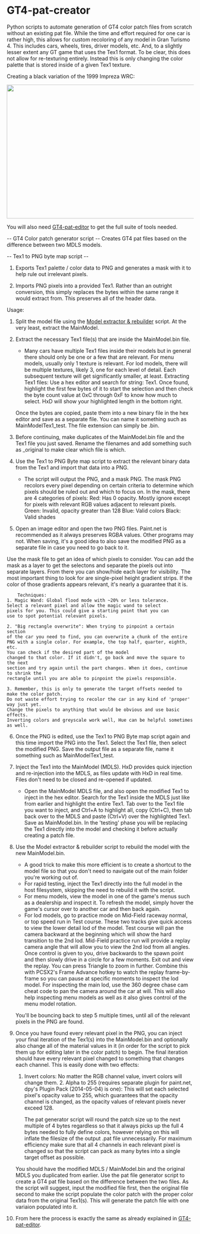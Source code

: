 # GT4-pat-creator
Python scripts to automate generation of GT4 color patch files from scratch without an existing pat file.
While the time and effort required for one car is rather high, this allows for custom recoloring of any
model in Gran Turismo 4. This includes cars, wheels, tires, driver models, etc.
And, to a slightly lesser extent any GT game that uses the Tex1 format.
To be clear, this does not allow for re-texturing entirely. Instead this is only changing the color
palette that is stored inside of a given Tex1 texture.

Creating a black variation of the 1999 Impreza WRC:
<p align="center">
  <img width="640" height="360" src="">
</p>

You will also need [GT4-pat-editor](https://github.com/Silentwarior112/GT4-pat-editor) to get the
full suite of tools needed.

-- GT4 Color patch generator script --
Creates GT4 pat files based on the difference between two MDLS models.

-- Tex1 to PNG byte map script --
1. Exports Tex1 palette / color data to PNG and generates a mask with it
to help rule out irrelevant pixels.

2. Imports PNG pixels into a provided Tex1. Rather than an outright conversion,
   this simply replaces the bytes within the same range it would extract from.
   This preserves all of the header data.

Usage:
1. Split the model file using the [Model extractor & rebuilder](https://github.com/Silentwarior112/GT4-pat-editor) script.
At the very least, extract the MainModel.

2. Extract the necessary Tex1 file(s) that are inside the MainModel.bin file.
	- Many cars have multiple Tex1 files inside their models but
	in general there should only be one or a few that are relevant.
	For menu models, usually only 1 texture is relevant. For lod
	models, there will be multiple textures, likely 3, one for each
	level of detail. Each subsequent texture will get significantly
	smaller, at least.
	Extracting Tex1 files: Use a hex editor and search for string: Tex1.
	Once found, highlight the first few bytes of it to start the selection
	and then check the byte count value at 0xC through 0xF to know how much
	to select. HxD will show your highlighted length in the bottom right.

	Once the bytes are copied, paste them into a new binary file in the hex
	editor and save as a separate file. You can name it something such as
	MainModelTex1_test. The file extension can simply be .bin.
	
3. Before continuing, make duplicates of the MainModel.bin file and the Tex1 file you
	just saved. Rename the filenames and add something such as _original to make clear which
	file is which.
	
4. Use the Tex1 to PNG Byte map script to extract the relevant binary data
	from the Tex1 and import that data into a PNG.
	- The script will output the PNG, and a mask PNG.
	The mask PNG recolors every pixel depending on certain criteria
	to determine which pixels should be ruled out and which to focus on.
	In the mask, there are 4 categories of pixels:
	Red: Has 0 opacity. Mostly ignore except for pixels with relevant RGB values adjacent to relevant pixels.
	Green: Invalid, opacity greater than 128
	Blue: Valid colors
	Black: Valid shades
	
5. Open an image editor and open the two PNG files. Paint.net is recommended as it always preserves RGBA values.
   Other programs may not.
	When saving, it's a good idea to also save the modified PNG as a separate file in case you need
	to go back to it.

Use the mask file to get an idea of which pixels to consider.
You can add the mask as a layer to get the selectons and separate the pixels out
into separate layers. From there you can show/hide each layer for visibility.
The most important thing to look for are single-pixel height gradient strips.
	If the color of those gradients appears relevant, it's nearly a guarantee that it is.
	
        Techniques:
	1. Magic Wand: Global flood mode with ~20% or less tolerance.
	Select a relevant pixel and allow the magic wand to select
	pixels for you. This could give a starting point that you can
	use to spot potential relevant pixels.
	
	2. "Big rectangle overwrite": When trying to pinpoint a certain section
	of the car you need to find, you can overwrite a chunk of the entire
	PNG with a single color. For example, the top half, quarter, eighth, etc.
	You can check if the desired part of the model
	changed to that color. If it didn't, go back and move the square to the next
	section and try again until the part changes. When it does, continue to shrink the
	rectangle until you are able to pinpoint the pixels responsible.
	
	3. Remember, this is only to generate the target offsets needed to make the color patch.
	Do not waste effort trying to recolor the car in any kind of 'proper' way just yet.
	Change the pixels to anything that would be obvious and use basic effects.
 	Inverting colors and greyscale work well, Hue can be helpful sometimes as well.
	
6. Once the PNG is edited, use the Tex1 to PNG Byte map script again and this time import
	the PNG into the Tex1.
	Select the Tex1 file, then select the modified PNG.
	Save the output file as a separate file, name it something such as MainModelTex1_test.

7. Inject the Tex1 into the MainModel (MDLS). HxD provides quick injection and re-injection
into the MDLS, as files update with HxD in real time. Files don't need to be closed and re-opened if updated.
	- Open the MainModel MDLS file, and also open the modified Tex1 to inject in the hex editor.
	Search for the Tex1 inside the MDLS just like from earlier and highlight the entire Tex1.
	Tab over to the Tex1 file you want to inject, and Ctrl+A to highlight all, copy (Ctrl+C),
	then tab back over to the MDLS and paste (Ctrl+V) over the highlighted Tex1.
	Save as MainModel.bin. In the 'testing' phase you will be replacing the Tex1
	directly into the model and checking it before actually creating a patch file.
	
8. Use the Model extractor & rebuilder script to rebuild the model with the new MainModel.bin.
   	- A good trick to make this more efficient is to create a shortcut to the model file so that you don't
   	  need to navigate out of the main folder you're working out of.
	- For rapid testing, inject the Tex1 directly into the full model in the host filesystem,
	skipping the need to rebuild it with the script.
	- For menu models, view the model in one of the game's menus such as a dealership and inspect it.
	To refresh the model, simply hover the game's cursor over to another car and then back again.
	- For lod models, go to practice mode on Mid-Field raceway normal, or top speed run in Test course.
	These two tracks give quick access to view the lower detail lod of the model.
	Test course will pan the camera backward at the beginning which will show the hard transition
	to the 2nd lod. Mid-Field practice run will provide a replay camera angle that will allow
	you to view the 2nd lod from all angles. Once control is given to you, drive backwards to
	the spawn point and then slowly drive in a circle for a few moments. Exit out and view the
	replay. You can press Triangle to zoom in further. Combine this with PCSX2's Frame Advance
	hotkey to watch the replay frame-by-frame so you can pause at specific moments to inspect the
	lod model. For inspecting the main lod, use the 360 degree chase cam cheat code to pan the camera
	around the car at will. This will also help inspecting menu models as well as it also gives
	control of the menu model rotation.

	You'll be bouncing back to step 5 multiple times, until all of the relevant pixels in the PNG
	are found.
	
9. Once you have found every relevant pixel in the PNG, you can inject your final iteration of the
	Tex1(s) into the MainModel.bin and optionally also change all of the material values in it
	(in order for the script to pick them up for editing later in the color patch) to begin.
	The final iteration should have every relevant pixel changed to something that
	changes each channel. This is easily done with two effects:
	1. Invert colors: No matter the RGB channel value, invert colors will change them.
    	2. Alpha to 255 (requires separate plugin for paint.net, dpy's Plugin Pack (2014-05-04) is one):
        This will set each selected pixel's opacity value to 255, which guarantees that the opacity
        channel is changed, as the opacity values of relevant pixels never exceed 128.

        The pat generator script will round the patch size up to the next multiple of 4 bytes regardless so that it
    	always picks up the full 4 bytes needed to fully define colors, however relying on this will
    	inflate the filesize of the output .pat file unnecessarily. For maximum efficiency make sure that
    	all 4 channels in each relevant pixel is changed so that the script can pack as many bytes
    	into a single target offset as possible.
	
	You should have the modified MDLS / MainModel.bin and the original MDLS you duplicated from earlier.
	Use the pat file generator script to create a GT4 pat file based on the difference between
	the two files. As the script will suggest, input the modified file first, then the original file second
	to make the script populate the color patch with the proper color data from the original Tex1(s).
	This will generate the patch file with one variaion populated into it.

10. From here the process is exactly the same as already explained
	in [GT4-pat-editor](https://github.com/Silentwarior112/GT4-pat-editor).
	
